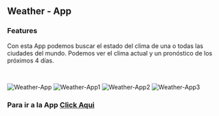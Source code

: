 ## Weather - App


### Features

Con esta App podemos buscar el estado del clima de una o todas las ciudades del mundo. Podemos ver el clima actual y un pronóstico de los próximos 4 días.

<br/>

![Weather-App](https://user-images.githubusercontent.com/84089185/146574197-c777a837-e22f-4301-8442-5ca2b13bd907.png)
![Weather-App1](https://user-images.githubusercontent.com/84089185/146574203-3a7529b8-3643-46cf-a09f-9e6dc40b01d5.png)
![Weather-App2](https://user-images.githubusercontent.com/84089185/146574210-fd43b08f-c287-4c0f-9173-c7540efdb4f2.png)
![Weather-App3](https://user-images.githubusercontent.com/84089185/146574212-373d8e2b-7213-4bbc-bb3e-c0066d50a081.png)

### Para ir a la App [Click Aqui](https://weather-app-lyart-nine.vercel.app/)
